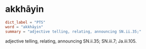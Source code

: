 # akkhāyin

``` toml
dict_label = "PTS"
word = "akkhāyin"
summary = "adjective telling, relating, announcing SN.ii.35;"
```

adjective telling, relating, announcing SN.ii.35; SN.iii.7; Ja.iii.105.

